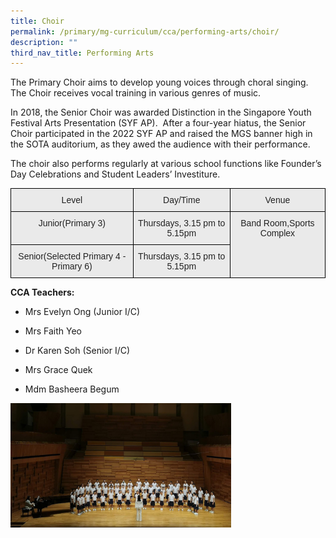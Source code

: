 ```yaml
---
title: Choir
permalink: /primary/mg-curriculum/cca/performing-arts/choir/
description: ""
third_nav_title: Performing Arts
---
```

The Primary Choir aims to develop young voices through choral singing. The Choir receives vocal training in various genres of music.

In 2018, the Senior Choir was awarded Distinction in the Singapore Youth Festival Arts Presentation (SYF AP).  After a four-year hiatus, the Senior Choir participated in the 2022 SYF AP and raised the MGS banner high in the SOTA auditorium, as they awed the audience with their performance.

The choir also performs regularly at various school functions like Founder’s Day Celebrations and Student Leaders’ Investiture.

<style type="text/css">
.tg  {border-collapse:collapse;border-spacing:0;}
.tg td{border-color:black;border-style:solid;border-width:1px;font-family:Arial, sans-serif;font-size:14px;
  overflow:hidden;padding:10px 5px;word-break:normal;}
.tg th{border-color:black;border-style:solid;border-width:1px;font-family:Arial, sans-serif;font-size:14px;
  font-weight:normal;overflow:hidden;padding:10px 5px;word-break:normal;}
.tg .tg-ii8k{background-color:#EAEAEA;color:#222;text-align:center;vertical-align:top}
</style>
<table class="tg">
<thead>
  <tr>
    <th class="tg-ii8k">Level</th>
    <th class="tg-ii8k">Day/Time</th>
    <th class="tg-ii8k">Venue</th>
  </tr>
</thead>
<tbody>
  <tr>
    <td class="tg-ii8k">Junior(Primary 3)</td>
    <td class="tg-ii8k">Thursdays, 3.15 pm to 5.15pm</td>
    <td class="tg-ii8k" rowspan="2">Band Room,Sports Complex</td>
  </tr>
  <tr>
    <td class="tg-ii8k">Senior(Selected Primary 4 -Primary 6)</td>
    <td class="tg-ii8k">Thursdays, 3.15 pm to 5.15pm</td>
  </tr>
</tbody>
</table>

**CCA Teachers:**

*   Mrs Evelyn Ong (Junior I/C)
    
*   Mrs Faith Yeo
    
*   Dr Karen Soh (Senior I/C)
    
*   Mrs Grace Quek
    
*   Mdm Basheera Begum

<img src="/images/choir1.jpg" 
     style="width:70%">
		 
